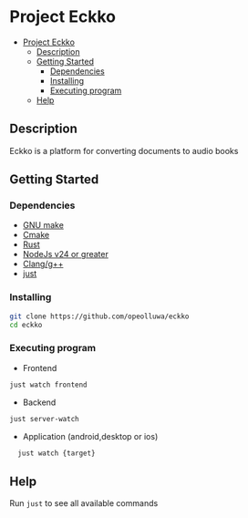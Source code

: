 # Project Eckko

- [Project Eckko](#project-eckko)
  - [Description](#description)
  - [Getting Started](#getting-started)
    - [Dependencies](#dependencies)
    - [Installing](#installing)
    - [Executing program](#executing-program)
  - [Help](#help)

## Description

Eckko is a platform for converting documents to audio books

## Getting Started

### Dependencies

- [GNU make](https://gnu.org/software/make)
- [Cmake](https://cmake.org)
- [Rust](https://rust-lang.org)
- [NodeJs v24 or greater](https://nodejs.org)
- [Clang/g++](https://)
- [just](https://just.systems)

### Installing

```sh
git clone https://github.com/opeolluwa/eckko
cd eckko
```

### Executing program

- Frontend

```sh
just watch frontend 
```

- Backend

```sh
just server-watch
```

- Application (android,desktop or ios)

```sh
  just watch {target}
```

## Help

Run `just` to see all available commands
